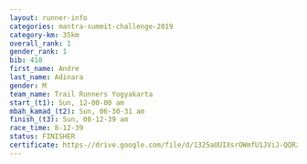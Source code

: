 ```yaml
---
layout: runner-info 
categories: mantra-summit-challenge-2019 
category-km: 35km 
overall_rank: 1
gender_rank: 1
bib: 418
first_name: Andre
last_name: Adinara
gender: M
team_name: Trail Runners Yogyakarta
start_(t1): Sun, 12-00-00 am
mbah_kamad_(t2): Sun, 06-30-31 am
finish_(t3): Sun, 08-12-39 am
race_time: 8-12-39
status: FINISHER
certificate: https-//drive.google.com/file/d/1325aUUIXsrOWmfU1JViJ-QQRzYBYOA85/view?usp=sharing
---
```

